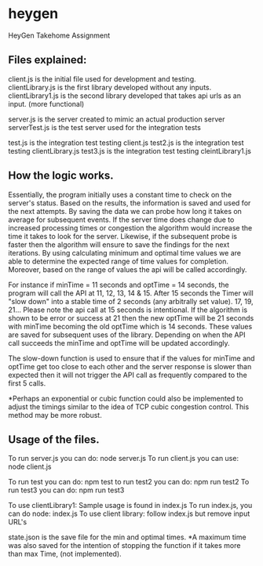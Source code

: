 # heygen
HeyGen Takehome Assignment

## Files explained:
client.js is the initial file used for development and testing.<br />
clientLibrary.js is the first library developed without any inputs. <br />
clientLibrary1.js is the second library developed that takes api urls as an input. (more functional)

server.js is the server created to mimic an actual production server
serverTest.js is the test server used for the integration tests

test.js is the integration test testing client.js
test2.js is the integration test testing clientLibrary.js
test3.js is the integration test testing cleintLibrary1.js

## How the logic works. 
Essentially, the program initially uses a constant time to check on the server's status. Based on the results, the information is saved and used for the next attempts. By saving the data we can probe how long it takes on average for subsequent events. If the server time does change due to increased processing times or congestion the algorithm would increase the time it takes to look for the server. Likewise, if the subsequent probe is faster then the algorithm will ensure to save the findings for the next iterations. By using calculating minimum and optimal time values we are able to determine the expected range of time values for completion. Moreover, based on the range of values the api will be called accordingly. 

For instance if minTime = 11 seconds and optTime = 14 seconds, the program will call the API at 11, 12, 13, 14 & 15. After 15 seconds the Timer will "slow down" into a stable time of 2 seconds (any arbitrally set value). 17, 19, 21... Please note the api call at 15 seconds is intentional. If the algorithm is shown to be error or success at 21 then the new optTime will be 21 seconds with minTime becoming the old optTime which is 14 seconds. These values are saved for subsequent uses of the library. Depending on when the API call succeeds the minTime and optTime will be updated accordingly. 

The slow-down function is used to ensure that if the values for minTime and optTime get too close to each other and the server response is slower than expected then it will not trigger the API call as frequently compared to the first 5 calls. 

*Perhaps an exponential or cubic function could also be implemented to adjust the timings similar to the idea of TCP cubic congestion control. This method may be more robust.

## Usage of the files.
To run server.js you can do: node server.js
To run client.js you can use: node client.js

To run test you can do: npm test
to run test2 you can do: npm run test2
To run test3 you can do: npm run test3

To use clientLibrary1: Sample usage is found in index.js
To run index.js, you can do node: index.js
To use client library: follow index.js but remove input URL's

state.json is the save file for the min and optimal times. *A maximum time was also saved for the intention of stopping the function if it takes more than max Time, (not implemented). 

